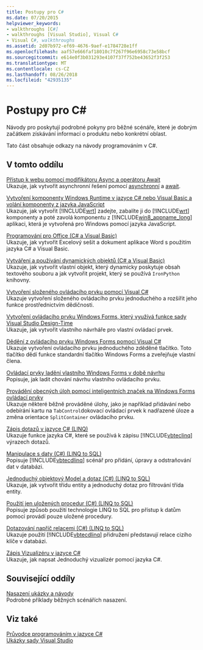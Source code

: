 ```yaml
---
title: Postupy pro C#
ms.date: 07/20/2015
helpviewer_keywords:
- walkthroughs [C#]
- walkthroughs [Visual Studio], Visual C#
- Visual C#, walkthroughs
ms.assetid: 2d07b972-ef69-4676-9aef-e1784728e1ff
ms.openlocfilehash: aaf57e666faf18010c7f267f96e6958c73e58bcf
ms.sourcegitcommit: e614e0f3b031293e4107f37f752be43652f3f253
ms.translationtype: MT
ms.contentlocale: cs-CZ
ms.lasthandoff: 08/26/2018
ms.locfileid: "42935135"
---
```

# <a name="c-walkthroughs"></a>Postupy pro C#
Návody pro poskytují podrobné pokyny pro běžné scénáře, které je dobrým začátkem získávání informací o produktu nebo konkrétní oblast.  
  
 Tato část obsahuje odkazy na návody programováním v C#.  
  
## <a name="in-this-section"></a>V tomto oddílu  

 [Přístup k webu pomocí modifikátoru Async a operátoru Await](./programming-guide/concepts/async/walkthrough-accessing-the-web-by-using-async-and-await.md)  
 Ukazuje, jak vytvořit asynchronní řešení pomocí [asynchronní](../csharp/language-reference/keywords/async.md) a [await](../csharp/language-reference/keywords/await.md).  
  
 [Vytvoření komponenty Windows Runtime v jazyce C# nebo Visual Basic a volání komponenty z jazyka JavaScript](https://msdn.microsoft.com/library/windows/apps/hh779077.aspx)  
 Ukazuje, jak vytvořit [!INCLUDE[wrt](~/includes/wrt-md.md)] zadejte, zabalíte ji do [!INCLUDE[wrt](~/includes/wrt-md.md)] komponenty a poté zavolá komponentu z [!INCLUDE[win8_appname_long](~/includes/win8-appname-long-md.md)] aplikaci, která je vytvořená pro Windows pomocí jazyka JavaScript.  
  
 [Programování pro Office (C# a Visual Basic)](../csharp/programming-guide/interop/walkthrough-office-programming.md)  
 Ukazuje, jak vytvořit Excelový sešit a dokument aplikace Word s použitím jazyka C# a Visual Basic.  
  
 [Vytváření a používání dynamických objektů (C# a Visual Basic)](../csharp/programming-guide/types/walkthrough-creating-and-using-dynamic-objects.md)  
 Ukazuje, jak vytvořit vlastní objekt, který dynamicky poskytuje obsah textového souboru a jak vytvořit projekt, který se používá `IronPython` knihovny.  
   
 [Vytvoření složeného ovládacího prvku pomocí Visual C#](../../docs/framework/winforms/controls/walkthrough-authoring-a-composite-control-with-visual-csharp.md)  
 Ukazuje vytvoření složeného ovládacího prvku jednoduchého a rozšířit jeho funkce prostřednictvím dědičnosti.  
  
 [Vytvoření ovládacího prvku Windows Forms, který využívá funkce sady Visual Studio Design-Time](../../docs/framework/winforms/controls/creating-a-wf-control-design-time-features.md)  
 Ukazuje, jak vytvořit vlastního návrháře pro vlastní ovládací prvek.  
  
 [Dědění z ovládacího prvku Windows Forms pomocí Visual C#](../../docs/framework/winforms/controls/walkthrough-inheriting-from-a-windows-forms-control-with-visual-csharp.md)  
 Ukazuje vytvoření ovládacího prvku jednoduchého zděděné tlačítko. Toto tlačítko dědí funkce standardní tlačítko Windows Forms a zveřejňuje vlastní člena.  
  
 [Ovládací prvky ladění vlastního Windows Forms v době návrhu](../../docs/framework/winforms/controls/walkthrough-debugging-custom-windows-forms-controls-at-design-time.md)  
 Popisuje, jak ladit chování návrhu vlastního ovládacího prvku.

 [Provádění obecných úloh pomocí inteligentních značek na Windows Forms ovládací prvky](../../docs/framework/winforms/controls/performing-common-tasks-using-smart-tags-on-wf-controls.md)  
 Ukazuje některé běžně prováděné úlohy, jako je například přidávání nebo odebírání kartu na `TabControl`dokovací ovládací prvek k nadřazené úloze a změna orientace `SplitContainer` ovládacího prvku.  
  
 [Zápis dotazů v jazyce C# (LINQ)](../csharp/programming-guide/concepts/linq/walkthrough-writing-queries-linq.md)  
 Ukazuje funkce jazyka C#, které se používá k zápisu [!INCLUDE[vbteclinq](~/includes/vbteclinq-md.md)] výrazech dotazů.  
  
 [Manipulace s daty (C#) (LINQ to SQL)](https://msdn.microsoft.com/library/bb386927.aspx)  
 Popisuje [!INCLUDE[vbtecdlinq](~/includes/vbtecdlinq-md.md)] scénář pro přidání, úpravy a odstraňování dat v databázi.  
  
 [Jednoduchý objektový Model a dotaz (C#) (LINQ to SQL)](https://msdn.microsoft.com/library/bb386940.aspx)  
 Ukazuje, jak vytvořit třídu entity a jednoduchý dotaz pro filtrování třída entity.  
  
 [Použití jen uložených procedur (C#) (LINQ to SQL)](https://msdn.microsoft.com/library/bb399407.aspx)  
 Popisuje způsob použití technologie LINQ to SQL pro přístup k datům pomocí provádí pouze uložené procedury.  
  
 [Dotazování napříč relacemi (C#) (LINQ to SQL)](https://msdn.microsoft.com/library/bb386951.aspx)  
 Ukazuje použití [!INCLUDE[vbtecdlinq](~/includes/vbtecdlinq-md.md)] přidružení představují relace cizího klíče v databázi.  

 [Zápis Vizualizéru v jazyce C#](/visualstudio/debugger/walkthrough-writing-a-visualizer-in-csharp)  
 Ukazuje, jak napsat Jednoduchý vizualizér pomocí jazyka C#.  
  
## <a name="related-sections"></a>Související oddíly  
 [Nasazení ukázky a návody](/visualstudio/deployment/clickonce-deployment-samples-and-walkthroughs)  
 Podrobné příklady běžných scénářích nasazení.  
  
## <a name="see-also"></a>Viz také  
 [Průvodce programováním v jazyce C#](../csharp/programming-guide/index.md)  
 [Ukázky sady Visual Studio](/visualstudio/ide/visual-studio-samples)

